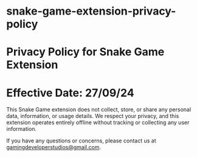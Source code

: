 # snake-game-extension-privacy-policy

# Privacy Policy for Snake Game Extension

# Effective Date: 27/09/24

This Snake Game extension does not collect, store, or share any personal data, information, or usage details. We respect your privacy, and this extension operates entirely offline without tracking or collecting any user information.

If you have any questions or concerns, please contact us at gamingdeveloperstudios@gmail.com.
